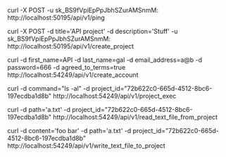 curl -X POST -u sk_BS9fVpiEpPpJbhSZurAMSnmM: http://localhost:50195/api/v1/ping

curl -X POST -d title='API project' -d description='Stuff' -u sk_BS9fVpiEpPpJbhSZurAMSnmM: http://localhost:50195/api/v1/create_project

curl -d first_name=API -d last_name=gal -d email_address=a@b -d password=666 -d agreed_to_terms=true http://localhost:54249/api/v1/create_account

curl -d command="ls -al" -d project_id="72b622c0-665d-4512-8bc6-197ecdba1d8b" http://localhost:54249/api/v1/project_exec

curl -d path='a.txt' -d project_id="72b622c0-665d-4512-8bc6-197ecdba1d8b" http://localhost:54249/api/v1/read_text_file_from_project

curl -d content='foo bar' -d path='a.txt' -d project_id="72b622c0-665d-4512-8bc6-197ecdba1d8b" http://localhost:54249/api/v1/write_text_file_to_project